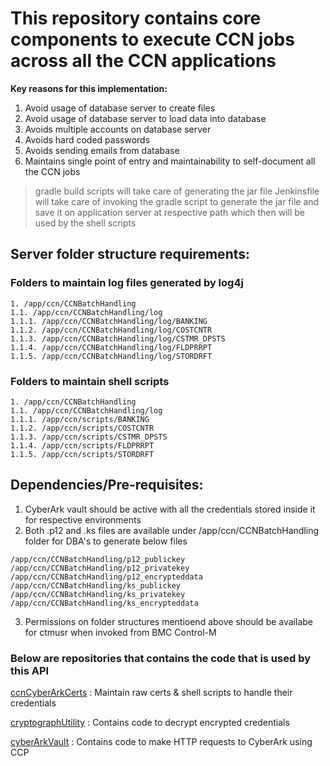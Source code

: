 # This repository contains core components to execute CCN jobs across all the CCN applications

**Key reasons for this implementation:**
1. Avoid usage of database server to create files
2. Avoid usage of database server to load data into database
3. Avoids multiple accounts on database server
4. Avoids hard coded passwords
5. Avoids sending emails from database
6. Maintains single point of entry and maintainability to self-document all the CCN jobs

> gradle build scripts will take care of generating the jar file
> Jenkinsfile will take care of invoking the gradle script to generate the jar file and save it on application server at respective path which then will be used by the shell scripts

## Server folder structure requirements:

### Folders to maintain log files generated by log4j
```
1. /app/ccn/CCNBatchHandling
1.1. /app/ccn/CCNBatchHandling/log
1.1.1. /app/ccn/CCNBatchHandling/log/BANKING
1.1.2. /app/ccn/CCNBatchHandling/log/COSTCNTR
1.1.3. /app/ccn/CCNBatchHandling/log/CSTMR_DPSTS
1.1.4. /app/ccn/CCNBatchHandling/log/FLDPRRPT
1.1.5. /app/ccn/CCNBatchHandling/log/STORDRFT
```
### Folders to maintain shell scripts
```
1. /app/ccn/CCNBatchHandling
1.1. /app/ccn/CCNBatchHandling/log
1.1.1. /app/ccn/scripts/BANKING
1.1.2. /app/ccn/scripts/COSTCNTR
1.1.3. /app/ccn/scripts/CSTMR_DPSTS
1.1.4. /app/ccn/scripts/FLDPRRPT
1.1.5. /app/ccn/scripts/STORDRFT
```
## Dependencies/Pre-requisites:
1. CyberArk vault should be active with all the credentials stored inside it for respective environments
2. Both .p12 and .ks files are available under /app/ccn/CCNBatchHandling folder for DBA's to generate below files
```
/app/ccn/CCNBatchHandling/p12_publickey
/app/ccn/CCNBatchHandling/p12_privatekey
/app/ccn/CCNBatchHandling/p12_encrypteddata
/app/ccn/CCNBatchHandling/ks_publickey
/app/ccn/CCNBatchHandling/ks_privatekey
/app/ccn/CCNBatchHandling/ks_encrypteddata
```
3. Permissions on folder structures mentioend above should be availabe for ctmusr when invoked from BMC Control-M

### Below are repositories that contains the code that is used by this API

[ccnCyberArkCerts](https://github.sherwin.com/jxc517/ccnCyberArkCerts) : Maintain raw certs & shell scripts to handle their credentials

[cryptographUtility](https://github.sherwin.com/jxc517/cryptographUtility) : Contains code to decrypt encrypted credentials

[cyberArkVault](https://github.sherwin.com/jxc517/cyberArkVault) : Contains code to make HTTP requests to CyberArk using CCP
